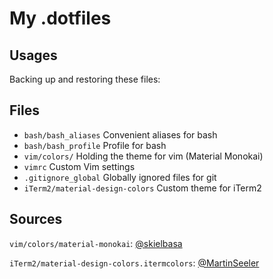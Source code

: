 # My .dotfiles

## Usages
Backing up and restoring these files:



## Files

* ```bash/bash_aliases```    Convenient aliases for bash
* ```bash/bash_profile```    Profile for bash
* ```vim/colors/```          Holding the theme for vim (Material Monokai)
* ```vimrc```                Custom Vim settings
* ```.gitignore_global```    Globally ignored files for git
* ```iTerm2/material-design-colors``` Custom theme for iTerm2


## Sources
```vim/colors/material-monokai```: [@skielbasa](https://github.com/skielbasa/vim-material-monokai)

```iTerm2/material-design-colors.itermcolors```: [@MartinSeeler](https://github.com/MartinSeeler/iterm2-material-design)
